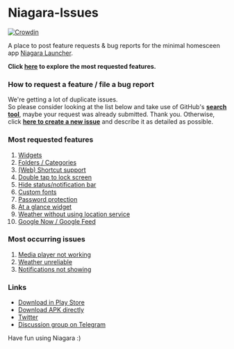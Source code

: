 # Niagara-Issues
[![Crowdin](https://d322cqt584bo4o.cloudfront.net/niagara-launcher/localized.svg)](https://crowdin.com/project/niagara-launcher)

A place to post feature requests & bug reports for the minimal homesceen app [Niagara Launcher](https://play.google.com/store/apps/details?id=bitpit.launcher "Download in Play Store").

**Click [here](https://github.com/8bitPit/Niagara-Issues/projects/2) to explore the most requested features.** 

### How to request a feature / file a bug report
We're getting a lot of duplicate issues.</br>
So please consider looking at the list below and take use of GitHub's [**search tool**](https://github.com/8bitPit/Niagara-Issues/search?q=&state=open&type=Issues "Browse issues"), maybe your request was already submitted. Thank you. Otherwise, click [**here to create a new issue**](https://github.com/8bitPit/Niagara-Issues/issues/new/choose "New issue") and describe it as detailed as possible. 

### Most requested features
<ol>
  <li><a href="https://github.com/8bitPit/Niagara-Issues/issues/117">Widgets</a></li>
  <li><a href="https://github.com/8bitPit/Niagara-Issues/issues/13">Folders / Categories</a></li>
  <li><a href="https://github.com/8bitPit/Niagara-Issues/issues/62">(Web) Shortcut support</a></li>
  <li><a href="https://github.com/8bitPit/Niagara-Issues/issues/63">Double tap to lock screen</a></li>
  <li><a href="https://github.com/8bitPit/Niagara-Issues/issues/101">Hide status/notification bar</a></li>
  <li><a href="https://github.com/8bitPit/Niagara-Issues/issues/191">Custom fonts</a></li>
  <li><a href="https://github.com/8bitPit/Niagara-Issues/issues/332">Password protection</a></li>
  <li><a href="https://github.com/8bitPit/Niagara-Issues/issues/55">At a glance widget</a></li> 
  <li><a href="https://github.com/8bitPit/Niagara-Issues/issues/179">Weather without using location service</a></li>
  <li><a href="https://github.com/8bitPit/Niagara-Issues/issues/3">Google Now / Google Feed </a></li>
</ol>

### Most occurring issues
<ol>
  <li><a href="https://github.com/8bitPit/Niagara-Issues/issues/485">Media player not working</a></li>
  <li><a href="https://github.com/8bitPit/Niagara-Issues/issues/179">Weather unreliable</a></li>
  <li><a href="https://github.com/8bitPit/Niagara-Issues/issues/588">Notifications not showing</a></li>
</ol>

### Links
- [Download in Play Store](https://play.google.com/store/apps/details?id=bitpit.launcher "Play Store")
- [Download APK directly](https://github.com/8bitPit/Niagara-Issues/releases "via GitHub")
- [Twitter](https://twitter.com/NiagaraLauncher) 
- [Discussion group on Telegram](https://t.me/niagara_launcher)

Have fun using Niagara :)
